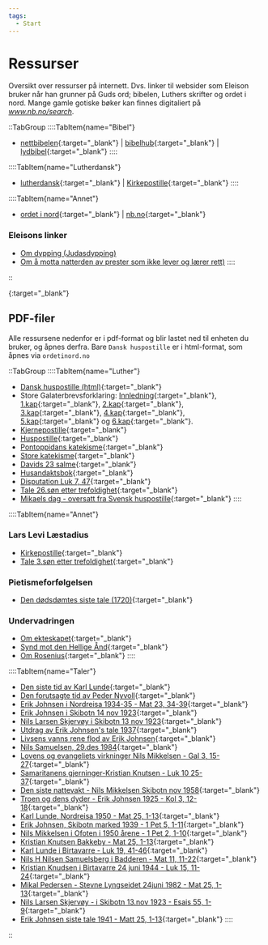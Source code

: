 ```yaml
---
tags:
  - Start
---
```


# Ressurser
Oversikt over ressurser på internett. Dvs. linker til websider som Eleison bruker når han grunner på Guds ord; bibelen, Luthers skrifter og ordet i nord. Mange gamle gotiske bøker kan finnes digitaliert på _www.nb.no/search_.

::TabGroup
::::TabItem{name="Bibel"}
  - [nettbibelen](https://bibel.no/nettbibelen?slang=bokmal30){:target="_blank"} | [bibelhub](https://no.bibelsite.com/){:target="_blank"} | [lydbibel](https://www.wordproject.org/bibles/parallel/h/norwegian.htm){:target="_blank"}
::::

::::TabItem{name="Lutherdansk"}
  - [lutherdansk](http://www.lutherdansk.dk/Trellix/id105.htm){:target="_blank"} | [Kirkepostille](http://www.lutherdansk.dk/KP%20-%20enkeltpr%C3%A6dikener/KP%20-%20Forside%20med%20indeks/index.htm){:target="_blank"}
::::

::::TabItem{name="Annet"}
  - [ordet i nord](https://www.ordetinord.no/){:target="_blank"} | [nb.no](https://www.nb.no/shared/itemlists/eb5d11c2-dd00-46ca-87cc-881d71dbe19e){:target="_blank"}

### Eleisons linker
- [Om dypping (Judasdypping)](/article/epistler/b/nattverd-dypping)
- [Om å motta natterden av prester som ikke lever og lærer rett)]()
::::

::

[](){:target="_blank"}

## PDF-filer
Alle ressursene nedenfor er i pdf-format og blir lastet ned til enheten du bruker, og åpnes derfra. Bare `Dansk huspostille` er i html-format, som åpnes via `ordetinord.no`

::TabGroup
::::TabItem{name="Luther"}
- [Dansk huspostille (html)](https://www.ordetinord.no/oin/huspos.html){:target="_blank"}
- Store Galaterbrevsforklaring: [Innledning](https://www.ordetinord.no/oin/pdf/Galaterbrevet-%20-Innhold.pdf){:target="_blank"}, [1.kap](https://www.ordetinord.no/oin/pdf/Galaterbrevet-1kap.pdf){:target="_blank"}, [2.kap](https://www.ordetinord.no/oin/pdf/Galaterbrevet-2kap.pdf){:target="_blank"}, [3.kap](https://www.ordetinord.no/oin/pdf/Galaterbrevet-3kap.pdf){:target="_blank"}, [4.kap](https://www.ordetinord.no/oin/pdf/Galaterbrevet-4kap.pdf){:target="_blank"}, [5.kap](https://www.ordetinord.no/oin/pdf/Galaterbrevet-5kap.pdf){:target="_blank"} og [6.kap](https://www.ordetinord.no/oin/pdf/Galaterbrevet-6kap.pdf){:target="_blank"}.
- [Kjernepostille](https://www.ordetinord.no/oin/pdf/Kjernepostillen%20av%20Luther%201854.pdf){:target="_blank"}
- [Huspostille](https://www.ordetinord.no/oin/pdf/husposnor.pdf){:target="_blank"}
- [Pontoppidans katekisme](https://www.ordetinord.no/oin/pdf/Pontoppidan1862.pdf){:target="_blank"}
- [Store katekisme](https://www.ordetinord.no/oin/pdf/StorKatekisme-1860.pdf){:target="_blank"}
- [Davids 23 salme](https://www.ordetinord.no/oin/pdf/Salme23.pdf){:target="_blank"}
- [Husandaktsbok](https://www.ordetinord.no/oin/pdf/Husandaktsbok.pdf){:target="_blank"}
- [Disputation Luk 7, 47](https://www.ordetinord.no/oin/pdf/Luthers%20Disputation%201535%20ang%C3%A5ende%20vers%2047%20i%20Luk.pdf){:target="_blank"}
- [Tale 26.søn etter trefoldighet](https://www.ordetinord.no/oin/pdf/Luthers%20tale%2026s%C3%B8n%20etter%20tref.pdf){:target="_blank"}
- [Mikaels dag - oversatt fra Svensk huspostille](https://www.ordetinord.no/oin/pdf/Mikaels%20dag%20norsk.pdf){:target="_blank"}
::::

::::TabItem{name="Annet"}
### Lars Levi Læstadius
- [Kirkepostille](https://www.ordetinord.no/oin/pdf/Lestadius%20Kirkepostille.pdf){:target="_blank"}
- [Tale 3.søn etter trefoldighet](https://www.ordetinord.no/oin/pdf/Lestadius_3._s%C3%B8nd._e._tref.pdf){:target="_blank"}

### Pietismeforfølgelsen
- [Den dødsdømtes siste tale (1720)](https://www.ordetinord.no/oin/pdf/Den_d%C3%B8dsd%C3%B8mtes_siste_tale.pdf){:target="_blank"}

### Undervadringen
- [Om ekteskapet](https://www.ordetinord.no/oin/pdf/Undervandringen%201968%20-%20ekteskapet.pdf){:target="_blank"}
- [Synd mot den Hellige Ånd](https://www.ordetinord.no/oin/pdf/UnderV22042018.pdf){:target="_blank"}
- [Om Rosenius](https://www.ordetinord.no/oin/pdf/Om%20Rosenius%20UV-okt1950.pdf){:target="_blank"}
::::

::::TabItem{name="Taler"}
- [Den siste tid av Karl Lunde](https://www.ordetinord.no/oin/pdf/Den_siste_tid.pdf){:target="_blank"}
- [Den forutsagte tid av Peder Nyvoll](https://www.ordetinord.no/oin/pdf/Den_forutsagte_tid.pdf){:target="_blank"}
- [Erik Johnsen i Nordreisa 1934-35 - Mat 23, 34-39](https://www.ordetinord.no/oin/pdf/Tale%20av%20Erik%20Johnsen%20i%20Nordreisa%201934-35%20%20Mat%20kap%2023%20v%2034-39.pdf){:target="_blank"}
- [Erik Johnsen i Skibotn 14 nov 1923](https://www.ordetinord.no/oin/pdf/Erik%20Johnsen%20i%20Skibotn%2014%20nov%201923-c.pdf){:target="_blank"}
- [Nils Larsen Skjervøy i Skibotn 13 nov 1923](https://www.ordetinord.no/oin/pdf/Nils%20Larsen%20Skjerv%C3%B8y%20i%20Skibotn%2013nov1923-c.pdf){:target="_blank"}
- [Utdrag av Erik Johnsen's tale 1937](https://www.ordetinord.no/oin/pdf/Av_Erik_Johnsens_tale_1937.pdf){:target="_blank"}
- [Livsens vanns rene flod av Erik Johnsen](https://www.ordetinord.no/oin/pdf/Livsens_Vanns_rene_flod.pdf){:target="_blank"}
- [Nils Samuelsen, 29.des 1984](https://www.ordetinord.no/oin/pdf/Nils%20Samuelsen%2029.des%201984%20Laksvatn%20-%20d%C3%A5psbefalingen.pdf){:target="_blank"}
- [Lovens og evangeliets virkninger Nils Mikkelsen - Gal 3, 15-27](https://www.ordetinord.no/oin/pdf/Lovens%20og%20evangeliets%20virkninger%20Nils%20Mikkelsen%20Gal%203k%2015-27v%20a2.pdf){:target="_blank"}
- [Samaritanens gjerninger-Kristian Knutsen - Luk 10 25-37](https://www.ordetinord.no/oin/pdf/Samaritanens%20gjerninger-Kristian%20Knutsen%20%20Luk10%2025-37%20a2.pdf){:target="_blank"}
- [Den siste nattevakt - Nils Mikkelsen Skibotn nov 1958](https://www.ordetinord.no/oin/pdf/Den%20siste%20nattevakt%20-%20Nils%20Mikkelsen%20Skibotn%20nov%201958-a2.pdf){:target="_blank"}
- [Troen og dens dyder - Erik Johnsen 1925 - Kol 3, 12-18](https://www.ordetinord.no/oin/pdf/Troen%20og%20dens%20dyder%20-%20Erik%20Johnsen%201925%20Kol%203kap%2012-18vers-a2.pdf){:target="_blank"}
- [Karl Lunde, Nordreisa 1950 - Mat 25, 1-13](https://www.ordetinord.no/oin/pdf/Tale%20av%20Karl%20Lunde%20Nordreisa%201950%20Mat%2025kap%201-13v.pdf){:target="_blank"}
- [Erik Johnsen, Skibotn marked 1939 - 1 Pet 5, 1-11](https://www.ordetinord.no/oin/pdf/Tale%20av%20Erik%20Johnsen%20Skibotn%20marked%201939%201Pet%20kap5%20v1-11.pdf){:target="_blank"}
- [Nils Mikkelsen i Ofoten i 1950 årene - 1 Pet 2, 1-10](https://www.ordetinord.no/oin/pdf/Nils%20Mikkelsen%20i%20Ofoten%20i%201950%20%C3%A5rene%201Pet%20brev%20kap%202%20vers%201-10.pdf){:target="_blank"}
- [Kristian Knutsen Bakkeby - Mat 25, 1-13](https://www.ordetinord.no/oin/pdf/Kristian%20Knutsen%20Bakkeby%20Mat%20ev%20kap%2025%20vers%201-13.pdf){:target="_blank"}
- [Karl Lunde i Birtavarre - Luk 19, 41-46](https://www.ordetinord.no/oin/pdf/Tale%20av%20Karl%20Lunde%20-%20i%20Birtavarre%20%20Lukas%2019kap%2041-46vers.pdf){:target="_blank"}
- [Nils H Nilsen Samuelsberg i Badderen - Mat 11, 11-22](https://www.ordetinord.no/oin/pdf/Tale%20av%20Nils%20H%20Nilsen%20Samuelsberg%20i%20Badderen%20Tekst%20Mat.%20kap.11%20vers%2011-22.pdf){:target="_blank"}
- [Kristian Knudsen i Birtavarre 24 juni 1944 - Luk 15, 11-24](https://www.ordetinord.no/oin/pdf/Tale%20av%20Kristian%20Knudsen%20i%20Birtavarre%2024%20juni%201944%20Luk%2015kap%2011-24v.pdf){:target="_blank"}
- [Mikal Pedersen - Stevne Lyngseidet 24juni 1982 - Mat 25, 1-13](https://www.ordetinord.no/oin/pdf/Tale%20av%20Mikal%20Pedersen%20-%20Stevne%20Lyngseidet%2024juni%201982%20-%20Mat%2025kap%201-13v.pdf){:target="_blank"}
- [Nils Larsen Skjervøy - i Skibotn 13.nov 1923 - Esais 55, 1-9](https://www.ordetinord.no/oin/pdf/Nils%20Larsen%20Skjerv%C3%B8y%20-%20i%20Skibotn%2013nov%201923%20-%20Esa%2055kap%201-9v.pdf){:target="_blank"}
- [Erik Johnsen siste tale 1941 - Matt 25, 1-13](https://www.ordetinord.no/oin/pdf/Erik%20Johnsen%20siste%20tale%201941%20-%20Math%20ev%2025%20kap%201-13v.pdf){:target="_blank"}
::::

::
